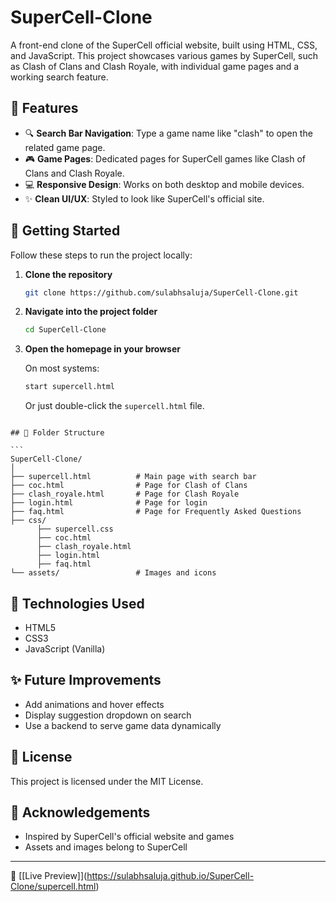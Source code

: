 
# SuperCell-Clone

A front-end clone of the SuperCell official website, built using HTML, CSS, and JavaScript. This project showcases various games by SuperCell, such as Clash of Clans and Clash Royale, with individual game pages and a working search feature.

## 🌟 Features

- 🔍 **Search Bar Navigation**: Type a game name like "clash" to open the related game page.
- 🎮 **Game Pages**: Dedicated pages for SuperCell games like Clash of Clans and Clash Royale.
- 💻 **Responsive Design**: Works on both desktop and mobile devices.
- ✨ **Clean UI/UX**: Styled to look like SuperCell's official site.



## 🚀 Getting Started


Follow these steps to run the project locally:

1. **Clone the repository**

   ```bash
   git clone https://github.com/sulabhsaluja/SuperCell-Clone.git


2. **Navigate into the project folder**

   ```bash
   cd SuperCell-Clone
   ```

3. **Open the homepage in your browser**

   On most systems:

   ```bash
   start supercell.html
   ```

   Or just double-click the `supercell.html` file.

````

## 📁 Folder Structure

```
SuperCell-Clone/
│
├── supercell.html          # Main page with search bar
├── coc.html                # Page for Clash of Clans
├── clash_royale.html       # Page for Clash Royale
├── login.html              # Page for login
├── faq.html                # Page for Frequently Asked Questions
├── css/
      ├── supercell.css          
      ├── coc.html                
      ├── clash_royale.html      
      ├── login.html             
      ├── faq.html  
└── assets/                 # Images and icons
````

## 🧰 Technologies Used

* HTML5
* CSS3
* JavaScript (Vanilla)

## ✨ Future Improvements

* Add animations and hover effects
* Display suggestion dropdown on search
* Use a backend to serve game data dynamically

## 📜 License

This project is licensed under the MIT License.

## 🙌 Acknowledgements

* Inspired by SuperCell's official website and games
* Assets and images belong to SuperCell

---

🔗 [\[Live Preview]](https://sulabhsaluja.github.io/SuperCell-Clone/supercell.html)



